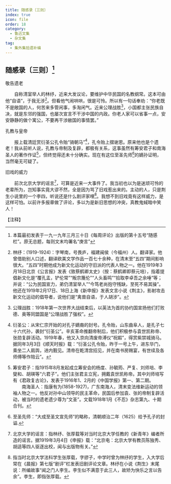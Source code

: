 ```yaml
---
title: 随感录〔三则〕
index: true
icon: file
order: 18
category:
  - 鲁迅文集
  - 杂文集
tag:  
  - 集外集拾遗补编
---
```


## 随感录〔三则〕[^①]

敬告遗老

　　自称清室举人的林纾，近来大发议论，要维护中华民国的名教纲常。这本可由他“自语”，于我无涉[^②]。但看他气闹哄哄，很是可怜。所以有一句话奉劝：“你老既不是敞国的人，何苦来多管闲事，多淘闲气。近来公理战胜[^③]，小国都主张民族自决，就是东邻的强国，也屡次宣言不干涉中国的内政。你老人家可以省事一点，安安静静的做个寓公，不要再干涉敝国的事情罢。”

孔教与皇帝

　　报上载清廷赏衍圣公孔令贻“骑朝马”[^④]，孔令贻上摺谢恩。原来他也是个遗老！我从前听人说，孔教与帝制及复辟，都极有关系，这事虽然有筹安君子和南海圣人的著作作证[^⑤]，但终觉得还未十分确实。现在有这位至圣先师[^⑥]的嫡孙证明，当然毫无可疑了。

旧戏的威力

　　前次北京大学的谣言[^⑦]，可算是近来一大事件了。我当初也以为是迷顽可怜的老辈所为，岂知事实竟大谬不然，全是因为骂了旧戏惹出来的。主动的人，只是荆生小说里的一个李四，听说还是什么剧评家哩[^⑧]。我想不到旧戏竟有这样威力，是这样可怕。以前许多报章做了评论，多以为是新旧思想的冲突，真教鬼蜮暗中笑人！

【注释】

[^①]:本篇最初发表于一九一九年三月三十日《每周评论》出版的第十五号“随感栏”。原无总题，每则文末均署名“庚言”

[^②]:林纾：(1919-1924)：字琴南，号畏庐，福建闽侯（今福州）人。翻译家。他曾借助别人口述，翻译欧美文学作品一百七十余种，在清末至“五四”期间影响很大。“五四”时期他成为新文化运动的守旧派的代表人物之一。他在1919年3月18日北京《公言报》发表《致蔡鹤卿太史》（按：蔡鹤卿即蔡元培），指着提倡新文化是“覆孔孟，铲伦常”“叛宗篾伦”“人头畜鸣”“拾取李卓吾之余唾”等；并说：“公为民国宣力，弟仍清室举人”“今笃老尚抱守残缺，至死不易其操”。他还在1919年2月17日、18日上海《新申报》发表文言小说《荆主》，影射攻击新文化运动的倡导者，说他们是“禽兽自语，于人胡涉”。

[^③]:公理战胜：1918年第一次世界大战结束后，以英法为首的协约国宣扬他们打败德、奥等同盟国是“公理战胜了强权”。

[^④]:衍圣公：从宋仁宗开始的对孔子嫡裔的封号。孔令贻，山东曲阜人，是孔子七十六代孙，袭封“衍圣公”。辛亥革命推翻帝制后，他们积极参与袁世凯称帝、张勋复辟活动。1919年春，他又入京向清废帝溥仪“祝嘏”，得赏紫禁城骑马。据同年3月3日《顺天时报》载：“衍圣公孔令贻，昨于一号上午，进东华门，乘坐二人肩舆，进内觐见。清帝在乾清宫招见，并在南书房赐宴，有世续及各师傅等作陪云”。

[^⑤]:筹安君子：指1915年8月发起成立筹安会的杨度、孙毓筠、严复、刘师培、李燮和、胡瑛等“六君子”。他们主张君主立宪，拥戴袁世凯称帝。其中刘师培写有《君政复古论》，发表于1916年1、2月的《中国学报》第一、第二期。  
    　　南海圣人：指康有为(1858-1927)，广东南海人，清末变法维新运动的领袖人物之一。他反对孙中山领导的民主革命，民国后参加袁、张的帝制复辟活动，被当时的遗老遗少尊为“文圣”。文载1918年1月《不忍》杂志第九、十期合刊。

[^⑥]:至圣先师：“大成至圣文宣先师”的略称，清朝顺治二年（1625）给予孔子的封谥.

[^⑦]:北京大学的谣言：指林纾、张厚载等对当时北京大学任教的《新青年》编者所造的谣言。据1919年3月4日《申报》载：“北京电：北京大学有教员陈独秀、胡适等四人驱逐出校，闻与出版物有关。”

[^⑧]:指当时北京大学法科学生张厚载，字豂子，中学时曾为林纾的学生，入大学后常在《晨报》第七版“剧评”栏发表旧剧评论文章。林纾在小说《荆生》末尾说：所编故事“闻之门人李生。李生似不满意于此三人，故矫为快乐之言以告余”。李生，即指张厚载。
